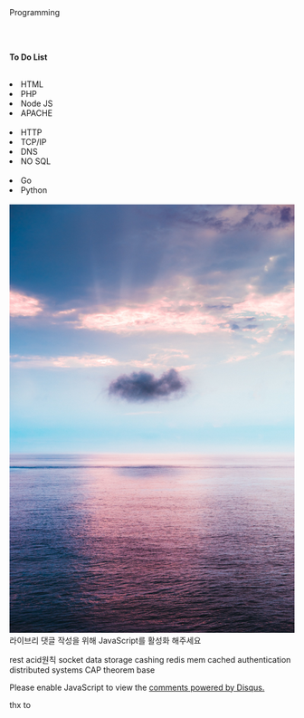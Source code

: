 

<head> Programming<!-- Global site tag (gtag.js) - Google Analytics -->
<script async src="https://www.googletagmanager.com/gtag/js?id=UA-171540791-1"></script>
<script>	
  window.dataLayer = window.dataLayer || [];
  function gtag(){dataLayer.push(arguments);}
  gtag('js', new Date());

  gtag('config', 'UA-171540791-1');
</script>
<!DOCTYPE html>
<html>
  <head>
    <link rel="shortcut icon" type="image/x-icon" href="https://upload.wikimedia.org/wikipedia/commons/thumb/f/fa/Apple_logo_black.svg/800px-Apple_logo_black.svg.png">
  </head>
</head>
<meta property="og:image" content="https://github.com/ChangE23/Public/blob/master/pawel-nolbert-xe-ss5Tg2mo-unsplash.jpg" />
<br>
<br>

	
<hl><strong>To Do List</strong></hl>
<br>

<br>
<li>   HTML </li>
<li>   PHP </li>
<li>  Node JS </li>
<li>  APACHE </li>
<br>
<li>  HTTP </li>
<li>  TCP/IP </li>
<li>  DNS </li>
<li>  NO SQL</li>
<br>
<li>  Go</li>
<li>  Python</li>
<br>
<img src="pawel-nolbert-xe-ss5Tg2mo-unsplash.jpg" width"100%"> 

<div id="lv-container" data-id="city" data-uid="MTAyMC81MDg1Ny8yNzMzOQ==">
	<script type="text/javascript">
   (function(d, s) {
       var j, e = d.getElementsByTagName(s)[0];

       if (typeof LivereTower === 'function') { return; }

       j = d.createElement(s);
       j.src = 'https://cdn-city.livere.com/js/embed.dist.js';
       j.async = true;

       e.parentNode.insertBefore(j, e);
   })(document, 'script');
	</script>
<noscript> 라이브리 댓글 작성을 위해 JavaScript를 활성화 해주세요</noscript>


</div>

rest
acid원칙
socket
data storage 
cashing
redis
mem cached
authentication
distributed systems
CAP theorem
base 
<p>
<div id="disqus_thread"></div>
<script>

/**
*  RECOMMENDED CONFIGURATION VARIABLES: EDIT AND UNCOMMENT THE SECTION BELOW TO INSERT DYNAMIC VALUES FROM YOUR PLATFORM OR CMS.
*  LEARN WHY DEFINING THESE VARIABLES IS IMPORTANT: https://disqus.com/admin/universalcode/#configuration-variables*/
/*
var disqus_config = function () {
this.page.url = PAGE_URL;  // Replace PAGE_URL with your page's canonical URL variable
this.page.identifier = PAGE_IDENTIFIER; // Replace PAGE_IDENTIFIER with your page's unique identifier variable
};
*/
(function() { // DON'T EDIT BELOW THIS LINE
var d = document, s = d.createElement('script');
s.src = 'https://https-change23-github-io-public.disqus.com/embed.js';
s.setAttribute('data-timestamp', +new Date());
(d.head || d.body).appendChild(s);
})();
</script>
<noscript>Please enable JavaScript to view the <a href="https://disqus.com/?ref_noscript">comments powered by Disqus.</a></noscript>
 </P>      
 <p>
<!--Start of Tawk.to Script-->
<script type="text/javascript">
var Tawk_API=Tawk_API||{}, Tawk_LoadStart=new Date();
(function(){
var s1=document.createElement("script"),s0=document.getElementsByTagName("script")[0];
s1.async=true;
s1.src='https://embed.tawk.to/5efdf55d4a7c6258179bc468/default';
s1.charset='UTF-8';
s1.setAttribute('crossorigin','*');
s0.parentNode.insertBefore(s1,s0);
})();
</script>
<!--End of Tawk.to Script-->
</p>
<p>

</P>	

 
thx to 
